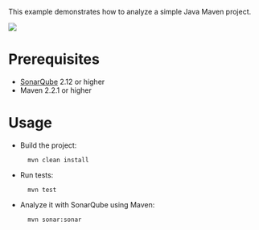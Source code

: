 This example demonstrates how to analyze a simple Java Maven project.

![](https://travis-ci.org/mebusw/maven-sonar-example.svg)

Prerequisites
=============
* [SonarQube](http://www.sonarsource.org/downloads/) 2.12 or higher
* Maven 2.2.1 or higher

Usage
=====
* Build the project:

        mvn clean install

* Run tests:

        mvn test

* Analyze it with SonarQube using Maven:

        mvn sonar:sonar
